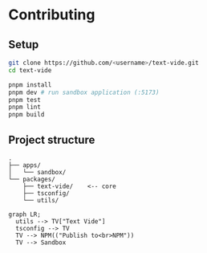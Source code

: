 # Contributing

## Setup

```bash
git clone https://github.com/<username>/text-vide.git
cd text-vide

pnpm install
pnpm dev # run sandbox application (:5173)
pnpm test
pnpm lint
pnpm build
```

## Project structure

```
.
├── apps/
│   └── sandbox/
└── packages/
    ├── text-vide/    <-- core
    ├── tsconfig/
    └── utils/
```

```mermaid
graph LR;
  utils --> TV["Text Vide"]
  tsconfig --> TV
  TV --> NPM(("Publish to<br>NPM"))
  TV --> Sandbox
```
